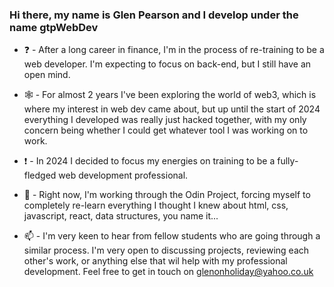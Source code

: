 ### Hi there, my name is Glen Pearson and I develop under the name gtpWebDev

- ❓ - After a long career in finance, I'm in the process of re-training to be a web developer. I'm expecting to focus on back-end, but I still have an open mind.

- 🕸 - For almost 2 years I've been exploring the world of web3, which is where my interest in web dev came about, but up until the start of 2024 everything I developed was really just hacked together, with my only concern being whether I could get whatever tool I was working on to work.

- ❗ - In 2024 I decided to focus my energies on training to be a fully-fledged web development professional.

- 📖 - Right now, I'm working through the Odin Project, forcing myself to completely re-learn everything I thought I knew about html, css, javascript, react, data structures, you name it...

- 📫 - I'm very keen to hear from fellow students who are going through a similar process. I'm very open to discussing projects, reviewing each other's work, or anything else that wil help with my professional development. Feel free to get in touch on glenonholiday@yahoo.co.uk


